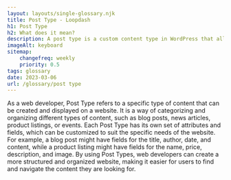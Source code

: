 ```yaml
--- 
layout: layouts/single-glossary.njk
title: Post Type - Loopdash
h1: Post Type
h2: What does it mean?
description: A post type is a custom content type in WordPress that allows developers to create and manage different types of content, such as blog posts, pages, and custom post types, with their own unique attributes and functionality.
imageAlt: keyboard
sitemap:
	changefreq: weekly
	priority: 0.5
tags: glossary
date: 2023-03-06
url: /glossary/post type
---
```


As a web developer, Post Type refers to a specific type of content that can be created and displayed on a website. It is a way of categorizing and organizing different types of content, such as blog posts, news articles, product listings, or events. Each Post Type has its own set of attributes and fields, which can be customized to suit the specific needs of the website. For example, a blog post might have fields for the title, author, date, and content, while a product listing might have fields for the name, price, description, and image. By using Post Types, web developers can create a more structured and organized website, making it easier for users to find and navigate the content they are looking for.
